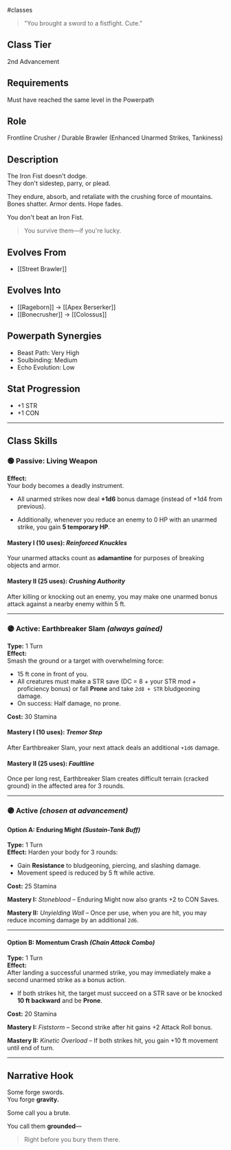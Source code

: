 #classes 

> "You brought a sword to a fistfight. Cute."

## Class Tier  
2nd Advancement
## Requirements
Must have reached the same level in the Powerpath
## Role  
Frontline Crusher / Durable Brawler (Enhanced Unarmed Strikes, Tankiness)

## Description  
The Iron Fist doesn't dodge.  
They don't sidestep, parry, or plead.

They endure, absorb, and retaliate with the crushing force of mountains.  
Bones shatter. Armor dents. Hope fades.

You don't beat an Iron Fist.  
> You survive them—if you're lucky.

## Evolves From  
- [[Street Brawler]]

## Evolves Into  
- [[Rageborn]] → [[Apex Berserker]]  
- [[Bonecrusher]] → [[Colossus]]

## Powerpath Synergies  
- Beast Path: Very High  
- Soulbinding: Medium  
- Echo Evolution: Low

## Stat Progression  
- +1 STR  
- +1 CON

---

## Class Skills

### 🟢 Passive: **Living Weapon**  
**Effect:**  
Your body becomes a deadly instrument.  
- All unarmed strikes now deal **+1d6** bonus damage (instead of +1d4 from previous).

- Additionally, whenever you reduce an enemy to 0 HP with an unarmed strike, you gain **5 temporary HP**.

#### Mastery I (10 uses): *Reinforced Knuckles*  
Your unarmed attacks count as **adamantine** for purposes of breaking objects and armor.

#### Mastery II (25 uses): *Crushing Authority*  
After killing or knocking out an enemy, you may make one unarmed bonus attack against a nearby enemy within 5 ft.

---

### 🟣 Active: **Earthbreaker Slam** *(always gained)*  
**Type:** 1 Turn  
**Effect:**  
Smash the ground or a target with overwhelming force:
- 15 ft cone in front of you.
- All creatures must make a STR save (DC = 8 + your STR mod + proficiency bonus) or fall **Prone** and take `2d8 + STR` bludgeoning damage.  
- On success: Half damage, no prone.

**Cost:** 30 Stamina

#### Mastery I (10 uses): *Tremor Step*  
After Earthbreaker Slam, your next attack deals an additional `+1d6` damage.

#### Mastery II (25 uses): *Faultline*  
Once per long rest, Earthbreaker Slam creates difficult terrain (cracked ground) in the affected area for 3 rounds.

---

### 🟣 Active *(chosen at advancement)*

#### Option A: **Enduring Might** *(Sustain-Tank Buff)*  
**Type:** 1 Turn  
**Effect:** Harden your body for 3 rounds:
- Gain **Resistance** to bludgeoning, piercing, and slashing damage.
- Movement speed is reduced by 5 ft while active.

**Cost:** 25 Stamina

**Mastery I:** *Stoneblood* – Enduring Might now also grants +2 to CON Saves.

**Mastery II:** *Unyielding Wall* – Once per use, when you are hit, you may reduce incoming damage by an additional `2d6`.

---

#### Option B: **Momentum Crash** *(Chain Attack Combo)*  
**Type:** 1 Turn  
**Effect:**  
After landing a successful unarmed strike, you may immediately make a second unarmed strike as a bonus action.  
- If both strikes hit, the target must succeed on a STR save or be knocked **10 ft backward** and be **Prone**.

**Cost:** 20 Stamina

**Mastery I:** *Fiststorm* – Second strike after hit gains +2 Attack Roll bonus.

**Mastery II:** *Kinetic Overload* – If both strikes hit, you gain +10 ft movement until end of turn.

---

## Narrative Hook  
Some forge swords.  
You forge **gravity.**

Some call you a brute.

You call them **grounded**—  
> Right before you bury them there.